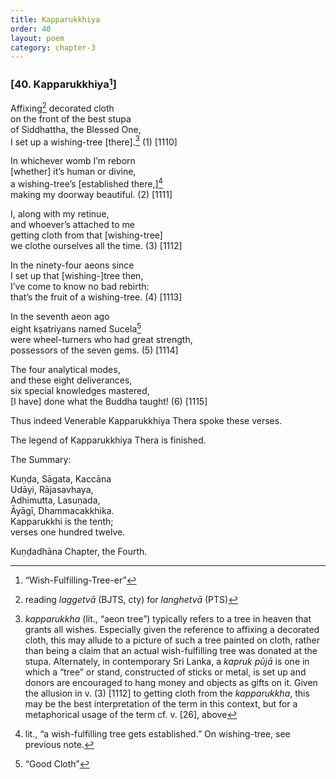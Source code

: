 ```yaml
---
title: Kapparukkhiya
order: 40
layout: poem
category: chapter-3
---
```


### \[40. Kapparukkhiya[^1]\]

Affixing[^2] decorated cloth  
on the front of the best stupa  
of Siddhattha, the Blessed One,  
I set up a wishing-tree \[there\].[^3] (1) \[1110\]

In whichever womb I’m reborn  
\[whether\] it’s human or divine,  
a wishing-tree’s \[established there,\][^4]  
making my doorway beautiful. (2) \[1111\]

I, along with my retinue,  
and whoever’s attached to me  
getting cloth from that \[wishing-tree\]  
we clothe ourselves all the time. (3) \[1112\]

In the ninety-four aeons since  
I set up that \[wishing-\]tree then,  
I’ve come to know no bad rebirth:  
that’s the fruit of a wishing-tree. (4) \[1113\]

In the seventh aeon ago  
eight kṣatriyans named Sucela[^5]  
were wheel-turners who had great strength,  
possessors of the seven gems. (5) \[1114\]

The four analytical modes,  
and these eight deliverances,  
six special knowledges mastered,  
\[I have\] done what the Buddha taught! (6) \[1115\]

Thus indeed Venerable Kapparukkhiya Thera spoke these verses.

The legend of Kapparukkhiya Thera is finished.

The Summary:

Kuṇḍa, Sāgata, Kaccāna  
Udāyi, Rājasavhaya,  
Adhimutta, Lasuṇada,  
Āyāgī, Dhammacakkhika.  
Kapparukkhi is the tenth;  
verses one hundred twelve.

Kuṇḍadhāna Chapter, the Fourth.

[^1]: “Wish-Fulfilling-Tree-er”

[^2]: reading *laggetvā* (BJTS, cty) for *langhetvā* (PTS)

[^3]: *kapparukkha* (lit., “aeon tree”) typically refers to a tree in heaven that grants all wishes. Especially given the reference to affixing a decorated cloth, this may allude to a picture of such a tree painted on cloth, rather than being a claim that an actual wish-fulfilling tree was donated at the stupa. Alternately, in contemporary Sri Lanka, a *kapruk pūjā* is one in which a “tree” or stand, constructed of sticks or metal, is set up and donors are encouraged to hang money and objects as gifts on it. Given the allusion in v. (3) \[1112\] to getting cloth from the *kapparukkha*, this may be the best interpretation of the term in this context, but for a metaphorical usage of the term cf. v. \[26\], above

[^4]: lit., “a wish-fulfilling tree gets established.” On wishing-tree, see previous note.

[^5]: “Good Cloth”

